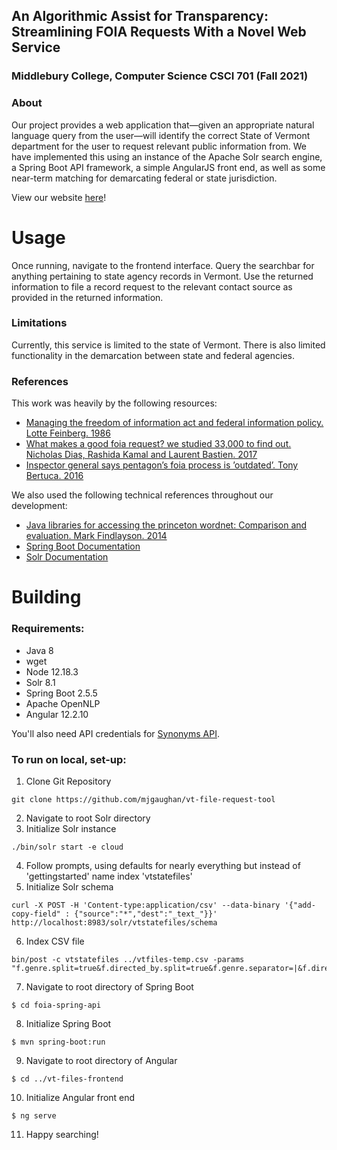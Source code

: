 ## An Algorithmic Assist for Transparency: Streamlining FOIA Requests With a Novel Web Service
### Middlebury College, Computer Science CSCI 701 (Fall 2021)

### About

Our project provides a web application that—given an appropriate natural language query from the user—will identify the correct State of Vermont department for the user to request relevant public information from. We have implemented this using an instance of the Apache Solr search engine, a Spring Boot API framework, a simple AngularJS front end, as well as some near-term matching for demarcating federal or state jurisdiction. 

View our website [here](http://40.71.97.215/)!


# Usage
Once running, navigate to the frontend interface. Query the searchbar for anything pertaining to state agency records in Vermont. Use the returned information to file a record request to the relevant contact source as provided in the returned information.

### Limitations
Currently, this service is limited to the state of Vermont. There is also limited functionality in the demarcation between state and federal agencies.

### References
This work was heavily by the following resources: 
- [Managing the freedom of information act and federal information policy. Lotte Feinberg. 1986](https://www.jstor.org/stable/976227?refreqid=excelsior%3A6721fced974b2d46b5670068eb01bb9a&seq=1#metadata_info_tab_contents)
- [What makes a good foia request? we studied 33,000 to find out. Nicholas Dias, Rashida Kamal and Laurent Bastien. 2017](https://www.cjr.org/analysis/foia-request-how-to-study.php)
- [Inspector general says pentagon’s foia process is ’outdated’. Tony Bertuca. 2016](https://www.jstor.org/stable/insipent.32.34.08)

We also used the following technical references throughout our development:
- [Java libraries for accessing the princeton wordnet: Comparison and evaluation. Mark Findlayson. 2014](https://citeseerx.ist.psu.edu/viewdoc/summary?doi=10.1.1.651.1152)
- [Spring Boot Documentation](https://spring.io/guides)
- [Solr Documentation](https://solr.apache.org/guide/8_11/solr-tutorial.html)


# Building
### Requirements:
- Java 8
- wget
- Node 12.18.3
- Solr 8.1
- Spring Boot 2.5.5
- Apache OpenNLP
- Angular 12.2.10

You'll also need API credentials for [Synonyms API](https://www.synonyms.com/synonyms_api.php).

### To run on local, set-up:
1. Clone Git Repository
  ``` 
  git clone https://github.com/mjgaughan/vt-file-request-tool 
  ```
2. Navigate to root Solr directory
3. Initialize Solr instance 
 ```
./bin/solr start -e cloud 
```
4. Follow prompts, using defaults for nearly everything but instead of 'gettingstarted' name index 'vtstatefiles'
5. Initialize Solr schema
``` 
curl -X POST -H 'Content-type:application/csv' --data-binary '{"add-copy-field" : {"source":"*","dest":"_text_"}}' http://localhost:8983/solr/vtstatefiles/schema
```
6. Index CSV file 
```
bin/post -c vtstatefiles ../vtfiles-temp.csv -params "f.genre.split=true&f.directed_by.split=true&f.genre.separator=|&f.directed_by.separator=|"
```
7. Navigate to root directory of Spring Boot 
```
$ cd foia-spring-api
```
8. Initialize Spring Boot
```
$ mvn spring-boot:run     
```
9. Navigate to root directory of Angular 
```
$ cd ../vt-files-frontend
```
10. Initialize Angular front end
```
$ ng serve
```
11. Happy searching!
